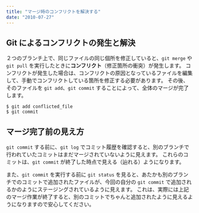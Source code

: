 ```yaml
---
title: "マージ時のコンフリクトを解決する"
date: "2010-07-27"
---
```


Git によるコンフリクトの発生と解決
----

２つのブランチ上で、同じファイルの同じ個所を修正していると、`git merge` や `git pull` を実行したときに**コンフリクト**（修正箇所の衝突）が発生します。
コンフリクトが発生した場合は、コンフリクトの原因となっているファイルを編集して、手動でコンフリクトしている箇所を修正する必要があります。
その後、そのファイルを `git add`、`git commit` することによって、全体のマージが完了します。

~~~
$ git add conflicted_file
$ git commit
~~~

マージ完了前の見え方
----

`git commit` する前に、`git log` でコミット履歴を確認すると、別のブランチで行われていたコミットはまだマージされていないように見えます。
これらのコミットは、`git commit` が終了した時点で見える（辿れる）ようになります。

また、`git commit` を実行する前に `git status` を見ると、あたかも別のブランチでのコミットで追加されたファイルが、今回の自分の `git commit` で追加されるかのようにステージングされているように見えます。
これは、実際には上記のマージ作業が終了すると、別のコミットでちゃんと追加されたように見えるようになりますので安心してください。

